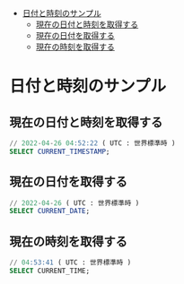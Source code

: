 <!-- TOC START min:1 max:3 link:true asterisk:false update:true -->
- [日付と時刻のサンプル](#日付と時刻のサンプル)
  - [現在の日付と時刻を取得する](#現在の日付と時刻を取得する)
  - [現在の日付を取得する](#現在の日付を取得する)
  - [現在の時刻を取得する](#現在の時刻を取得する)
<!-- TOC END -->


# 日付と時刻のサンプル

## 現在の日付と時刻を取得する

```sql
// 2022-04-26 04:52:22 ( UTC : 世界標準時 )
SELECT CURRENT_TIMESTAMP;
```


## 現在の日付を取得する

```sql
// 2022-04-26 ( UTC : 世界標準時 )
SELECT CURRENT_DATE;
```


## 現在の時刻を取得する

```sql
// 04:53:41 ( UTC : 世界標準時 )
SELECT CURRENT_TIME;
```
